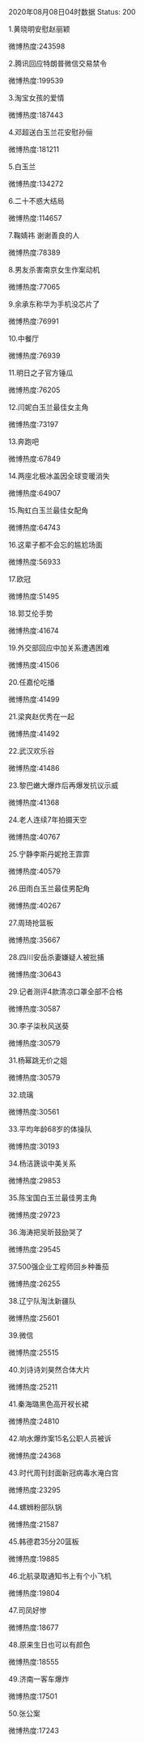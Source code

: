 2020年08月08日04时数据
Status: 200

1.黄晓明安慰赵丽颖

微博热度:243598

2.腾讯回应特朗普微信交易禁令

微博热度:199539

3.淘宝女孩的爱情

微博热度:187443

4.邓超送白玉兰花安慰孙俪

微博热度:181211

5.白玉兰

微博热度:134272

6.二十不惑大结局

微博热度:114657

7.鞠婧祎 谢谢善良的人

微博热度:78389

8.男友杀害南京女生作案动机

微博热度:77065

9.余承东称华为手机没芯片了

微博热度:76991

10.中餐厅

微博热度:76939

11.明日之子官方锤瓜

微博热度:76205

12.闫妮白玉兰最佳女主角

微博热度:73197

13.奔跑吧

微博热度:67849

14.两座北极冰盖因全球变暖消失

微博热度:64907

15.陶虹白玉兰最佳女配角

微博热度:64743

16.这辈子都不会忘的尴尬场面

微博热度:56933

17.欧冠

微博热度:51495

18.郭艾伦手势

微博热度:41674

19.外交部回应中加关系遭遇困难

微博热度:41506

20.任嘉伦吃播

微博热度:41499

21.梁爽赵优秀在一起

微博热度:41492

22.武汉欢乐谷

微博热度:41486

23.黎巴嫩大爆炸后再爆发抗议示威

微博热度:41368

24.老人连续7年拍摄天空

微博热度:40767

25.宁静李斯丹妮抢王霏霏

微博热度:40579

26.田雨白玉兰最佳男配角

微博热度:40267

27.周琦抢篮板

微博热度:35667

28.四川安岳杀妻嫌疑人被批捕

微博热度:30643

29.记者测评4款清凉口罩全部不合格

微博热度:30587

30.李子柒秋风送葵

微博热度:30579

31.杨幂跳无价之姐

微博热度:30579

32.琉璃

微博热度:30561

33.平均年龄68岁的体操队

微博热度:30193

34.杨洁篪谈中美关系

微博热度:29853

35.陈宝国白玉兰最佳男主角

微博热度:29723

36.海涛把吴昕鼓励哭了

微博热度:29545

37.500强企业工程师回乡种番茄

微博热度:26255

38.辽宁队淘汰新疆队

微博热度:25601

39.微信

微博热度:25515

40.刘诗诗刘昊然合体大片

微博热度:25211

41.秦海璐黑色高开衩长裙

微博热度:24810

42.响水爆炸案15名公职人员被诉

微博热度:24368

43.时代周刊封面新冠病毒水淹白宫

微博热度:23295

44.螺蛳粉部队锅

微博热度:21587

45.韩德君35分20篮板

微博热度:19885

46.北航录取通知书上有个小飞机

微博热度:19804

47.司凤好惨

微博热度:18677

48.原来生日也可以有颜色

微博热度:18555

49.济南一客车爆炸

微博热度:17501

50.张公案

微博热度:17243

